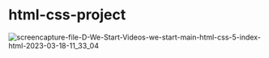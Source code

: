 # html-css-project


![screencapture-file-D-We-Start-Videos-we-start-main-html-css-5-index-html-2023-03-18-11_33_04](https://user-images.githubusercontent.com/125912135/226097532-9d729a9d-dc50-496b-802a-ebd093cf5641.png)
